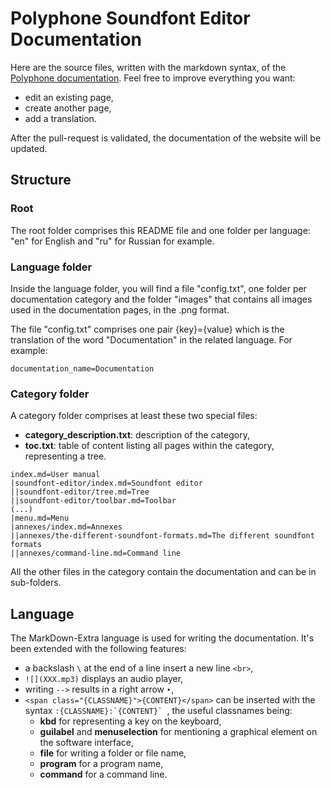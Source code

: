 # Polyphone Soundfont Editor Documentation

Here are the source files, written with the markdown syntax, of the [Polyphone documentation](https://www.polyphone-soundfonts.com/documentation). Feel free to improve everything you want:
* edit an existing page,
* create another page,
* add a translation.

After the pull-request is validated, the documentation of the website will be updated.


## Structure


### Root

The root folder comprises this README file and one folder per language: "en" for English and "ru" for Russian for example.

### Language folder

Inside the language folder, you will find a file "config.txt", one folder per documentation category and the folder "images" that contains all images used in the documentation pages, in the .png format.

The file "config.txt" comprises one pair {key}={value} which is the translation of the word "Documentation" in the related language. For example:

```
documentation_name=Documentation
```

### Category folder

A category folder comprises at least these two special files:

* **category_description.txt**: description of the category,
* **toc.txt**: table of content listing all pages within the category, representing a tree.

```
index.md=User manual
|soundfont-editor/index.md=Soundfont editor
||soundfont-editor/tree.md=Tree
||soundfont-editor/toolbar.md=Toolbar
(...)
|menu.md=Menu
|annexes/index.md=Annexes
||annexes/the-different-soundfont-formats.md=The different soundfont formats
||annexes/command-line.md=Command line
```

All the other files in the category contain the documentation and can be in sub-folders.

## Language

The MarkDown-Extra language is used for writing the documentation. It's been extended with the following features:

* a backslash ``\`` at the end of a line insert a new line ``<br>``,
* ``![](XXX.mp3)`` displays an audio player,
* writing ``-->`` results in a right arrow ``‣``,
* ``<span class="{CLASSNAME}">{CONTENT}</span>`` can be inserted with the syntax ``:{CLASSNAME}:`{CONTENT}` ``, the useful classnames being:
  * **kbd** for representing a key on the keyboard,
  * **guilabel** and **menuselection** for mentioning a graphical element on the software interface,
  * **file** for writing a folder or file name,
  * **program** for a program name,
  * **command** for a command line.
